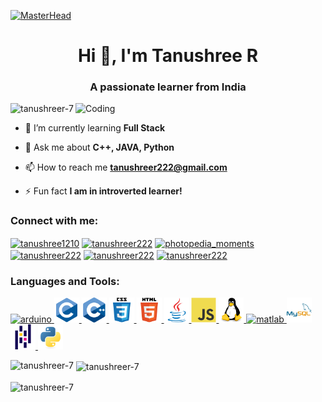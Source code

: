 [![MasterHead](https://i.pinimg.com/originals/d4/81/f3/d481f3c72e283309071f79e01b05c06d.gif)](https://tanushreer-7.io)

<h1 align="center">Hi 👋, I'm Tanushree R</h1>
<h3 align="center">A passionate learner from India</h3>
<img align="right" alt="Coding" width="400" src="https://user-images.githubusercontent.com/59734313/157189039-c09b3e38-9f42-42c0-ab54-14f1574190a7.gif">

<p align="left"> <img src="https://komarev.com/ghpvc/?username=tanushreer-7&label=Profile%20views&color=0e75b6&style=flat" alt="tanushreer-7" /> </p>

- 🌱 I’m currently learning **Full Stack**

- 💬 Ask me about **C++, JAVA, Python**

- 📫 How to reach me **tanushreer222@gmail.com**

- ⚡ Fun fact **I am in introverted learner!**

<h3 align="left">Connect with me:</h3>
<p align="left">
<a href="https://linkedin.com/in/tanushree1210" target="blank"><img align="center" src="https://raw.githubusercontent.com/rahuldkjain/github-profile-readme-generator/master/src/images/icons/Social/linked-in-alt.svg" alt="tanushree1210" height="30" width="40" /></a>
<a href="https://codesandbox.com/tanushreer222" target="blank"><img align="center" src="https://raw.githubusercontent.com/rahuldkjain/github-profile-readme-generator/master/src/images/icons/Social/codesandbox.svg" alt="tanushreer222" height="30" width="40" /></a>
<a href="https://instagram.com/photopedia_moments" target="blank"><img align="center" src="https://raw.githubusercontent.com/rahuldkjain/github-profile-readme-generator/master/src/images/icons/Social/instagram.svg" alt="photopedia_moments" height="30" width="40" /></a>
<a href="https://www.codechef.com/users/tanushree_r" target="blank"><img align="center" src="https://cdn.jsdelivr.net/npm/simple-icons@3.1.0/icons/codechef.svg" alt="tanushreer222" height="30" width="40" /></a>
<a href="https://www.hackerrank.com/tanushreer222" target="blank"><img align="center" src="https://raw.githubusercontent.com/rahuldkjain/github-profile-readme-generator/master/src/images/icons/Social/hackerrank.svg" alt="tanushreer222" height="30" width="40" /></a>
<a href="https://www.leetcode.com/tanushreer222" target="blank"><img align="center" src="https://raw.githubusercontent.com/rahuldkjain/github-profile-readme-generator/master/src/images/icons/Social/leet-code.svg" alt="tanushreer222" height="30" width="40" /></a>
</p>

<h3 align="left">Languages and Tools:</h3>
<p align="left"> <a href="https://www.arduino.cc/" target="_blank" rel="noreferrer"> <img src="https://cdn.worldvectorlogo.com/logos/arduino-1.svg" alt="arduino" width="40" height="40"/> </a> <a href="https://www.cprogramming.com/" target="_blank" rel="noreferrer"> <img src="https://raw.githubusercontent.com/devicons/devicon/master/icons/c/c-original.svg" alt="c" width="40" height="40"/> </a> <a href="https://www.w3schools.com/cpp/" target="_blank" rel="noreferrer"> <img src="https://raw.githubusercontent.com/devicons/devicon/master/icons/cplusplus/cplusplus-original.svg" alt="cplusplus" width="40" height="40"/> </a> <a href="https://www.w3schools.com/css/" target="_blank" rel="noreferrer"> <img src="https://raw.githubusercontent.com/devicons/devicon/master/icons/css3/css3-original-wordmark.svg" alt="css3" width="40" height="40"/> </a> <a href="https://www.w3.org/html/" target="_blank" rel="noreferrer"> <img src="https://raw.githubusercontent.com/devicons/devicon/master/icons/html5/html5-original-wordmark.svg" alt="html5" width="40" height="40"/> </a> <a href="https://www.java.com" target="_blank" rel="noreferrer"> <img src="https://raw.githubusercontent.com/devicons/devicon/master/icons/java/java-original.svg" alt="java" width="40" height="40"/> </a> <a href="https://developer.mozilla.org/en-US/docs/Web/JavaScript" target="_blank" rel="noreferrer"> <img src="https://raw.githubusercontent.com/devicons/devicon/master/icons/javascript/javascript-original.svg" alt="javascript" width="40" height="40"/> </a> <a href="https://www.linux.org/" target="_blank" rel="noreferrer"> <img src="https://raw.githubusercontent.com/devicons/devicon/master/icons/linux/linux-original.svg" alt="linux" width="40" height="40"/> </a> <a href="https://www.mathworks.com/" target="_blank" rel="noreferrer"> <img src="https://upload.wikimedia.org/wikipedia/commons/2/21/Matlab_Logo.png" alt="matlab" width="40" height="40"/> </a> <a href="https://www.mysql.com/" target="_blank" rel="noreferrer"> <img src="https://raw.githubusercontent.com/devicons/devicon/master/icons/mysql/mysql-original-wordmark.svg" alt="mysql" width="40" height="40"/> </a> <a href="https://pandas.pydata.org/" target="_blank" rel="noreferrer"> <img src="https://raw.githubusercontent.com/devicons/devicon/2ae2a900d2f041da66e950e4d48052658d850630/icons/pandas/pandas-original.svg" alt="pandas" width="40" height="40"/> </a> <a href="https://www.python.org" target="_blank" rel="noreferrer"> <img src="https://raw.githubusercontent.com/devicons/devicon/master/icons/python/python-original.svg" alt="python" width="40" height="40"/> </a> </p>

<p><img align="left" src="https://github-readme-stats.vercel.app/api/top-langs?username=tanushreer-7&show_icons=true&locale=en&layout=compact" alt="tanushreer-7" /></p>

<p>&nbsp;<img align="center" src="https://github-readme-stats.vercel.app/api?username=tanushreer-7&show_icons=true&locale=en" alt="tanushreer-7" /></p>

<p><img align="center" src="https://github-readme-streak-stats.herokuapp.com/?user=tanushreer-7&" alt="tanushreer-7" /></p>
